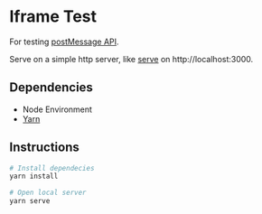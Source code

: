 Iframe Test
===========
For testing [postMessage API](https://developer.mozilla.org/en-US/docs/Web/API/Window/postMessage).

Serve on a simple http server, like [serve](https://yarn.pm/serve) on http://localhost:3000.

## Dependencies
- Node Environment
- [Yarn](https://classic.yarnpkg.com/en/)

## Instructions
```sh
# Install dependecies
yarn install

# Open local server
yarn serve
```
